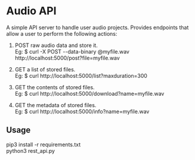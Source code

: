 # Audio API
A simple API server to handle user audio projects. 
Provides endpoints that allow a user to perform the following actions:

1. POST raw audio data and store it.\
Eg: $ curl -X POST --data-binary @myfile.wav http://localhost:5000/post?file=myfile.wav 

2. GET a list of stored files.\
Eg: $ curl http://localhost:5000/list?maxduration=300 

3. GET the contents of stored files.\
Eg: $ curl http://localhost:5000/download?name=myfile.wav

4. GET the metadata of stored files.\
Eg: $ curl http://localhost:5000/info?name=myfile.wav

## Usage
pip3 install -r requirements.txt \
python3 rest_api.py

